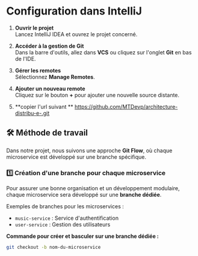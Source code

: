 # Configuration dans IntelliJ
1. **Ouvrir le projet**  
   Lancez IntelliJ IDEA et ouvrez le projet concerné.

2. **Accéder à la gestion de Git**  
   Dans la barre d'outils, allez dans **VCS** ou cliquez sur l'onglet **Git** en bas de l'IDE.

3. **Gérer les remotes**  
   Sélectionnez **Manage Remotes**.

4. **Ajouter un nouveau remote**  
   Cliquez sur le bouton **+** pour ajouter une nouvelle source distante.

5. **copier l'url suivant ** 
https://github.com/MTDevp/architecture-distribu-e-.git

## 🛠️ Méthode de travail  

Dans notre projet, nous suivons une approche **Git Flow**, où chaque microservice est développé sur une branche spécifique.  

### 1️⃣ **Création d'une branche pour chaque microservice**  

Pour assurer une bonne organisation et un développement modulaire, chaque microservice sera développé sur une **branche dédiée**.  

Exemples de branches pour les microservices :  
- `music-service` : Service d'authentification  
- `user-service` : Gestion des utilisateurs  
 

**Commande pour créer et basculer sur une branche dédiée :**  
```bash
git checkout -b nom-du-microservice
